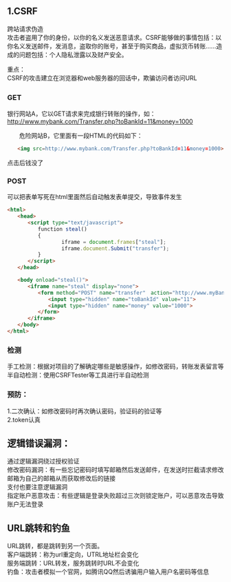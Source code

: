 ## 1.CSRF
跨站请求伪造          
攻击者盗用了你的身份，以你的名义发送恶意请求。CSRF能够做的事情包括：以你名义发送邮件，发消息，盗取你的账号，甚至于购买商品，虚拟货币转账......造成的问题包括：个人隐私泄露以及财产安全。        

重点：        
CSRF的攻击建立在浏览器和web服务器的回话中，欺骗访问者访问URL               

### GET　              
银行网站A，它以GET请求来完成银行转账的操作，如：http://www.mybank.com/Transfer.php?toBankId=11&money=1000

　　危险网站B，它里面有一段HTML的代码如下：
```html
　　<img src=http://www.mybank.com/Transfer.php?toBankId=11&money=1000>
```
点击后钱没了

### POST
可以把表单写死在html里面然后自动触发表单提交，导致事件发生
```html
<html>
　　<head>
　　　　<script type="text/javascript">
　　　　　　function steal()
　　　　　　{
          　　　　 iframe = document.frames["steal"];
　　     　　      iframe.document.Submit("transfer");
　　　　　　}
　　　　</script>
　　</head>

　　<body onload="steal()">
　　　　<iframe name="steal" display="none">
　　　　　　<form method="POST" name="transfer"　action="http://www.myBank.com/Transfer.php">
　　　　　　　　<input type="hidden" name="toBankId" value="11">
　　　　　　　　<input type="hidden" name="money" value="1000">
　　　　　　</form>
　　　　</iframe>
　　</body>
</html>
```

### 检测
手工检测：根据对项目的了解确定哪些是敏感操作，如修改密码，转账发表留言等         
半自动检测：使用CSRFTester等工具进行半自动检测                  

### 预防：
1.二次确认：如修改密码时再次确认密码，验证码的验证等   
2.token认真                


## 逻辑错误漏洞：
通过逻辑漏洞绕过授权验证               
修改密码漏洞：有一些忘记密码时填写邮箱然后发送邮件，在发送时拦截请求修改邮箱为自己的邮箱从而获取修改后的链接                   
支付也要注意逻辑漏洞                   
指定账户恶意攻击：有些逻辑是登录失败超过三次则锁定账户，可以恶意攻击导致账户无法登录         

## URL跳转和钓鱼
URL跳转，都是跳转到另一个页面。     
客户端跳转：称为url重定向，UTRL地址栏会变化  
服务端跳转：URL转发，服务跳转时URL不会变化                   
钓鱼：攻击者模拟一个官网，如腾讯QQ然后诱骗用户输入用户名密码等信息          
